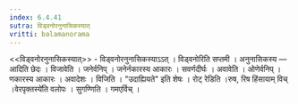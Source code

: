 ```yaml
---
index: 6.4.41
sutra: विड्वनोरनुनासिकस्यात्‌
vritti: balamanorama
---
```


<<विड्वनोरनुनासिकस्यात्>> - विड्वनोरनुनासिकस्याऽ‌ऽत् । विड्वनोरिति सप्तमी । अनुनासिकस्य —  आदिति छेदः । विजावेति । जनेर्वनिप् । जनेर्नकारस्य आकारः । सवर्णदीर्घः । अवावेति । ओणेर्वनिप् । णकारस्य आकारः । अवादेशः । विजिति । "उदाह्यियते" इति शेषः । रोट् रेडिति ।रुष, रिष हिंसायाम् विच् ।वेरपृक्तस्ये॑ति वलोपः । सुगण्णिति । गमएर्विच् । 